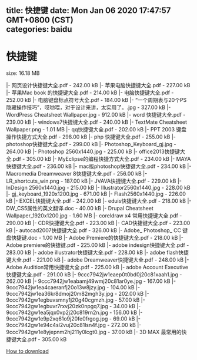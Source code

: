 
title: 快捷键
date: Mon Jan 06 2020 17:47:57 GMT+0800 (CST)    
categories: baidu
---

# 快捷键
size: 16.18 MB
 
 
|- 网页设计快捷键大全.pdf - 242.00 kB
|- 苹果电脑快捷键大全.pdf - 227.00 kB
|- 苹果Mac book 的快捷键大全.pdf - 214.00 kB
|- 电脑快捷键大全.pdf - 252.00 kB
|- 电脑键盘标点符号大全.pdf - 184.00 kB
|- “一个周期表与20个PS隐藏操作技巧”，哎哟喂，对于设计来讲，太实用了。.jpg - 327.00 kB
|- WordPress Cheatsheet Wallpaper.jpg - 912.00 kB
|- word 快捷键大全.pdf - 239.00 kB
|- windows7快捷键大全.pdf - 240.00 kB
|- TextMate Cheatsheet Wallpaper.png - 1.01 MB
|- qq快捷键大全.pdf - 202.00 kB
|- PPT 2003 键盘操作快捷方式大全.pdf - 298.00 kB
|- php 快捷键大全.pdf - 255.00 kB
|- photoshop快捷键大全.pdf - 299.00 kB
|- Photoshop_Keyboard_gj.jpg - 264.00 kB
|- Photoshop 2560x1440.jpg - 225.00 kB
|- office2013快捷键大全.pdf - 305.00 kB
|- MyEclipse的编程快捷方式大全.pdf - 234.00 kB
|- MAYA快捷键大全.pdf - 236.00 kB
|- mac版photoshop快捷键大全.pdf - 234.00 kB
|- Macromedia Dreamweaver 8快捷键大全.pdf - 256.00 kB
|- LR_shortcuts_win.png - 187.00 kB
|- JVAVA快捷键大全.pdf - 229.00 kB
|- InDesign 2560x1440.jpg - 215.00 kB
|- Illustrator2560x1440.jpg - 228.00 kB
|- gj_keyboard_1920x1200.jpg - 671.00 kB
|- Flash2560x1440.jpg - 226.00 kB
|- EXCEL快捷键大全.pdf - 242.00 kB
|- eduis快捷键大全.pdf - 218.00 kB
|- DW_CS5属性的英文翻译.doc - 40.00 kB
|- Drupal Cheatsheet Wallpaper_1920x1200.jpg - 1.60 MB
|- coreldraw x4 常用快捷键大全.pdf - 290.00 kB
|- CDR快捷键大全.pdf - 223.00 kB
|- CAD快捷键大全.pdf - 223.00 kB
|- autocad2007快捷键大全.pdf - 326.00 kB
|- Adobe_  Photoshop_  CC 键盘快捷键.doc - 1.00 MB
|- Adobe Premiere的快捷键大全.pdf - 218.00 kB
|- Adobe premiere的快捷键.pdf - 225.00 kB
|- adobe indesign快捷键大全.pdf - 283.00 kB
|- adobe illustrator快捷键大全.pdf - 228.00 kB
|- adobe flash快捷键大全.pdf - 221.00 kB
|- adobe Dreamweaver快捷键大全.pdf - 248.00 kB
|- Adobe Audition常用快捷键大全.pdf - 225.00 kB
|- adobe Account Executive快捷键大全.pdf - 291.00 kB
|- 9ccc7942jw1eaep0t0bd0j20c81xaah1.jpg - 262.00 kB
|- 9ccc7942jw1eabamj49wmj20c81ar0ye.jpg - 167.00 kB
|- 9ccc7942jw1ea4caeranfj20o13w8jzy.jpg - 104.00 kB
|- 9ccc7942jw1ea36kr8dmoj20m82mgh3y.jpg - 202.00 kB
|- 9ccc7942gw1egbuvsmny1j20g40cgmzh.jpg - 57.00 kB
|- 9ccc7942gw1egbuvr7rxvj20zk0npgq7.jpg - 34.00 kB
|- 9ccc7942gw1ea5jqx0vp2j20c819rn2n.jpg - 156.00 kB
|- 9ccc7942gw1e9p2xq61o9j20fe0frgog.jpg - 69.00 kB
|- 9ccc7942gw1e94c4sl2vuj20c81lsn4f.jpg - 272.00 kB
|- 9ccc7942gw1e8yjepnm2hj211y0lcgt0.jpg - 37.00 kB
|- 3D MAX 最常用的快捷键大全.pdf - 305.00 kB

[How to download](https://bpcam.bemobtrk.com/go/2ceec3aa-1ca2-46d6-b9ff-aaa5c184517c?jno=4051)